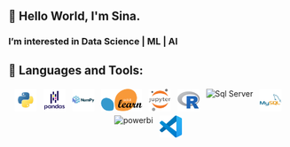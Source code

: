 ## 👋 Hello World, I'm Sina.
### I’m interested in Data Science | ML | AI

<!--
**SinaBaghdadi/SinaBaghdadi** is a ✨ _special_ ✨ repository because its `README.md` (this file) appears on your GitHub profile.

Here are some ideas to get you started:

- 🔭 I’m currently working on ...
- 🌱 I’m currently learning ...
- 👯 I’m looking to collaborate on ...
- 🤔 I’m looking for help with ...
- 💬 Ask me about ...
- 📫 How to reach me: ...
- 😄 Pronouns: ...
- ⚡ Fun fact: ...
--> 
## 🧰 Languages and Tools:
<p align="center">
<img src="https://raw.githubusercontent.com/github/explore/80688e429a7d4ef2fca1e82350fe8e3517d3494d/topics/python/python.png" alt="Python" height="40" style="vertical-align:top; margin:4px">
<img src="https://github.com/devicons/devicon/blob/v2.15.1/icons/pandas/pandas-original-wordmark.svg" alt="Pandas" height="40" style="vertical-align:top; margin:4px">
<img src="https://github.com/devicons/devicon/blob/v2.15.1/icons/numpy/numpy-original-wordmark.svg" alt="Numpy" height="40" style="vertical-align:top; margin:4px">  
<img src="https://github.com/scikit-learn/scikit-learn/blob/main/doc/logos/scikit-learn-logo-without-subtitle.svg" alt="Scikit learn" height="40" style="vertical-align:top; margin:4px">   
<img src="https://github.com/devicons/devicon/blob/v2.15.1/icons/jupyter/jupyter-original-wordmark.svg" alt="jupyter" height="40" style="vertical-align:top; margin:4px">

<img src="https://raw.githubusercontent.com/github/explore/80688e429a7d4ef2fca1e82350fe8e3517d3494d/topics/r/r.png" alt="R" height="40" style="vertical-align:top; margin:4px">
<img src="https://user-images.githubusercontent.com/4249331/52232852-e2c4f780-28bd-11e9-835d-1e3cf3e43888.png" alt="Sql Server" height="40" style="vertical-align:top; margin:4px">   
<img src="https://github.com/devicons/devicon/blob/v2.15.1/icons/mysql/mysql-original-wordmark.svg" alt="Mysql" height="40" style="vertical-align:top; margin:4px">   
<img src="https://github.com/microsoft/PowerBI-Icons/blob/main/SVG/Power-BI.svg" alt="powerbi" height="40" style="vertical-align:top; margin:4px">  
<img src="https://raw.githubusercontent.com/github/explore/80688e429a7d4ef2fca1e82350fe8e3517d3494d/topics/visual-studio-code/visual-studio-code.png" alt="VS Code" height="40" style="vertical-align:top; margin:4px">
</p>
